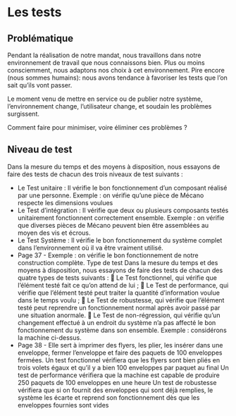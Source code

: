 # Les tests

## Problématique

Pendant la réalisation de notre mandat, nous travaillons dans notre environnement de travail que nous connaissons bien. Plus ou moins consciemment, nous adaptons nos choix à cet environnement. Pire encore (nous sommes humains): nous avons tendance à favoriser les tests que l’on sait qu’ils vont passer.

Le moment venu de mettre en service ou de publier notre système, l’environnement change, l’utilisateur change, et soudain les problèmes surgissent.

Comment faire pour minimiser, voire éliminer ces problèmes ?

## Niveau de test

Dans la mesure du temps et des moyens à disposition, nous essayons de faire des tests de chacun des trois niveaux de test suivants :

- Le Test unitaire : Il vérifie le bon fonctionnement d’un composant réalisé par une personne. Exemple : on vérifie qu’une pièce de Mécano respecte les dimensions voulues
- Le Test d’intégration : Il vérifie que deux ou plusieurs composants testés unitairement fonctionnent correctement ensemble. Exemple : on vérifie que diverses pièces de Mécano peuvent bien être assemblées au moyen des vis et écrous.
- Le Test Système : Il vérifie le bon fonctionnement du système complet dans l’environnement où
il va être vraiment utilisé.
- Page 37 -
Exemple : on vérifie le bon fonctionnement de notre construction complète.
Type de test
Dans la mesure du temps et des moyens à disposition, nous essayons de faire des tests de chacun des
quatre types de tests suivants :
 Le Test fonctionnel, qui vérifie que l’élément testé fait ce qu’on attend de lui ;
 Le Test de performance, qui vérifie que l’élément testé peut traiter la quantité d’information
voulue dans le temps voulu ;
 Le Test de robustesse, qui vérifie que l’élément testé peut reprendre un fonctionnement
normal après avoir passé par une situation anormale.
 Le Test de non-régression, qui vérifie qu’un changement effectué à un endroit du système n’a
pas affecté le bon fonctionnement du système dans son ensemble.
Exemple : considérons la machine ci-dessus.
- Page 38 -
Elle sert à imprimer des flyers, les plier, les insérer dans une enveloppe, fermer l’enveloppe et faire des
paquets de 100 enveloppes fermées.
Un test fonctionnel vérifiera que les flyers sont bien pliés en trois volets égaux et qu’il y a bien 100
enveloppes par paquet au final
Un test de performance vérifiera que la machine est capable de produire 250 paquets de 100
enveloppes en une heure
Un test de robustesse vérifiera que si on fournit des enveloppes qui sont déjà remplies, le système les
écarte et reprend son fonctionnement dès que les enveloppes fournies sont vides